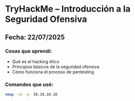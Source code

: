# TryHackMe – Introducción a la Seguridad Ofensiva

## Fecha: 22/07/2025

### Cosas que aprendí:
- Qué es el hacking ético
- Principios básicos de la seguridad ofensiva
- Cómo funciona el proceso de pentesting

### Comandos que usé:
```bash
nmap -sS -p- 10.10.10.10
